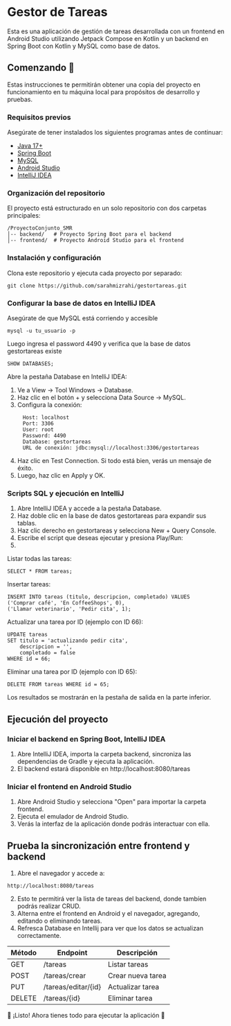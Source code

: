 # Gestor de Tareas

Esta es una aplicación de gestión de tareas desarrollada con un frontend en Android Studio utilizando Jetpack Compose en Kotlin y un backend en Spring Boot con Kotlin y MySQL como base de datos.

## Comenzando 🚀
Estas instrucciones te permitirán obtener una copia del proyecto en funcionamiento en tu máquina local para propósitos de desarrollo y pruebas.

### Requisitos previos
Asegúrate de tener instalados los siguientes programas antes de continuar:

* [Java 17+](https://adoptopenjdk.net/)
* [Spring Boot](https://spring.io/projects/spring-boot)
* [MySQL](https://www.mysql.com/downloads/)
* [Android Studio](https://developer.android.com/studio)
* [IntelliJ IDEA](https://www.jetbrains.com/idea/) 

### Organización del repositorio

El proyecto está estructurado en un solo repositorio con dos carpetas principales:
```
/ProyectoConjunto_SMR
│-- backend/   # Proyecto Spring Boot para el backend
│-- frontend/  # Proyecto Android Studio para el frontend
```

### Instalación y configuración

Clona este repositorio y ejecuta cada proyecto por separado:
```
git clone https://github.com/sarahmizrahi/gestortareas.git
```

### Configurar la base de datos en IntelliJ IDEA

Asegúrate de que MySQL está corriendo y accesible
```
mysql -u tu_usuario -p
```
Luego ingresa el password 4490 y verifica que la base de datos gestortareas existe
```
SHOW DATABASES;
```
Abre la pestaña Database en IntelliJ IDEA:
  1. Ve a View → Tool Windows → Database.
  2. Haz clic en el botón + y selecciona Data Source → MySQL.
  3. Configura la conexión:
```
     Host: localhost
     Port: 3306
     User: root
     Password: 4490
     Database: gestortareas
     URL de conexión: jdbc:mysql://localhost:3306/gestortareas
```
  4. Haz clic en Test Connection. Si todo está bien, verás un mensaje de éxito.
  5. Luego, haz clic en Apply y OK.

### Scripts SQL y ejecución en IntelliJ

1. Abre IntelliJ IDEA y accede a la pestaña Database.
2. Haz doble clic en la base de datos gestortareas para expandir sus tablas.
3. Haz clic derecho en gestortareas y selecciona New + Query Console.
4. Escribe el script que deseas ejecutar y presiona Play/Run:
5. 
Listar todas las tareas:
```
SELECT * FROM tareas;
```
Insertar tareas:
```
INSERT INTO tareas (titulo, descripcion, completado) VALUES
('Comprar café', 'En CoffeeShops', 0),
('Llamar veterinario', 'Pedir cita', 1);
```
Actualizar una tarea por ID (ejemplo con ID 66):
```
UPDATE tareas
SET titulo = 'actualizando pedir cita',
    descripcion = '',
    completado = false
WHERE id = 66;
```
Eliminar una tarea por ID (ejemplo con ID 65):
```
DELETE FROM tareas WHERE id = 65;
```
Los resultados se mostrarán en la pestaña de salida en la parte inferior.

## Ejecución del proyecto
### Iniciar el backend en Spring Boot, IntelliJ IDEA
  1. Abre IntelliJ IDEA, importa la carpeta backend, sincroniza las dependencias de Gradle y ejecuta la aplicación.
  2. El backend estará disponible en http://localhost:8080/tareas
     
### Iniciar el frontend en Android Studio
  1. Abre Android Studio y selecciona "Open" para importar la carpeta frontend.
  2. Ejecuta el emulador de Android Studio.
  3. Verás la interfaz de la aplicación donde podrás interactuar con ella.

## Prueba la sincronización entre frontend y backend
  1. Abre el navegador y accede a:
```
http://localhost:8080/tareas
```
  2. Esto te permitirá ver la lista de tareas del backend, donde tambíen podrás realizar CRUD.
  3. Alterna entre el frontend en Android y el navegador, agregando, editando o eliminando tareas.
  4. Refresca Database en Intellij para ver que los datos se actualizan correctamente.

| **Método** | **Endpoint** | **Descripción** |
|------------|--------------|-----------------|
| GET        |  /tareas     | Listar tareas   |
| POST       | /tareas/crear|Crear nueva tarea|
| PUT        | /tareas/editar/{id} |Actualizar tarea |
| DELETE     | /tareas/{id} | Eliminar tarea  |

🎉 ¡Listo! Ahora tienes todo para ejecutar la aplicación 🎉